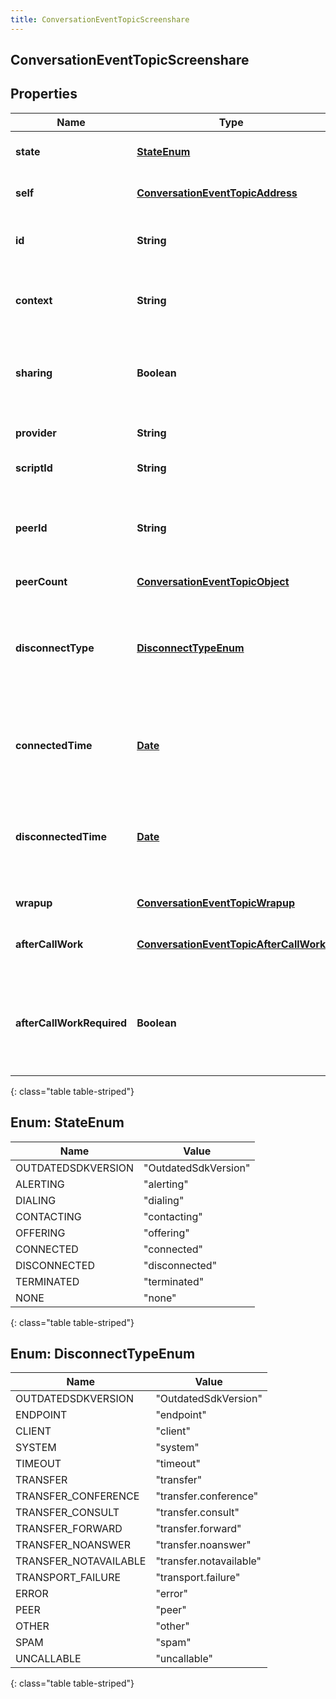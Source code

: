 ```yaml
---
title: ConversationEventTopicScreenshare
---
```


## ConversationEventTopicScreenshare

## Properties

| Name                      | Type                                                                                                   | Description                                                                                                                     | Notes      |
| ------------------------- | ------------------------------------------------------------------------------------------------------ | ------------------------------------------------------------------------------------------------------------------------------- | ---------- |
| **state**                 | [**StateEnum**](#StateEnum)<!---->                                                                     | The connection state of this communication.                                                                                     | [optional] |
| **self**                  | <!----><!---->[**ConversationEventTopicAddress**](ConversationEventTopicAddress.md)<!---->             | Address and name data for a call endpoint.                                                                                      | [optional] |
| **id**                    | <!----><!---->**String**<!---->                                                                        | A globally unique identifier for this communication.                                                                            | [optional] |
| **context**               | <!----><!---->**String**<!---->                                                                        | The room id context (xmpp jid) for the conference session.                                                                      | [optional] |
| **sharing**               | <!----><!---->**Boolean**<!---->                                                                       | Indicates whether this participant is sharing their screen to the session.                                                      | [optional] |
| **provider**              | <!----><!---->**String**<!---->                                                                        | The source provider of the screen share.                                                                                        | [optional] |
| **scriptId**              | <!----><!---->**String**<!---->                                                                        | The UUID of the script to use.                                                                                                  | [optional] |
| **peerId**                | <!----><!---->**String**<!---->                                                                        | The id of the peer communication corresponding to a matching leg for this communication.                                        | [optional] |
| **peerCount**             | <!----><!---->[**ConversationEventTopicObject**](ConversationEventTopicObject.md)<!---->               |                                                                                                                                 | [optional] |
| **disconnectType**        | [**DisconnectTypeEnum**](#DisconnectTypeEnum)<!---->                                                   | System defined string indicating what caused the communication to disconnect. Will be null until the communication disconnects. | [optional] |
| **connectedTime**         | <!----><!---->[**Date**](Date.md)<!---->                                                               | The timestamp when this communication was connected in the cloud clock.                                                         | [optional] |
| **disconnectedTime**      | <!----><!---->[**Date**](Date.md)<!---->                                                               | The timestamp when this communication disconnected from the conversation in the provider clock.                                 | [optional] |
| **wrapup**                | <!----><!---->[**ConversationEventTopicWrapup**](ConversationEventTopicWrapup.md)<!---->               | Call wrap up or disposition data.                                                                                               | [optional] |
| **afterCallWork**         | <!----><!---->[**ConversationEventTopicAfterCallWork**](ConversationEventTopicAfterCallWork.md)<!----> | A communication&#39;s after-call work data.                                                                                     | [optional] |
| **afterCallWorkRequired** | <!----><!---->**Boolean**<!---->                                                                       | Indicates if after-call is required for a communication. Only used when the ACW Setting is Agent Requested.                     | [optional] |

{: class="table table-striped"}

<a name="StateEnum"></a>

## Enum: StateEnum

| Name               | Value                          |
| ------------------ | ------------------------------ |
| OUTDATEDSDKVERSION | &quot;OutdatedSdkVersion&quot; |
| ALERTING           | &quot;alerting&quot;           |
| DIALING            | &quot;dialing&quot;            |
| CONTACTING         | &quot;contacting&quot;         |
| OFFERING           | &quot;offering&quot;           |
| CONNECTED          | &quot;connected&quot;          |
| DISCONNECTED       | &quot;disconnected&quot;       |
| TERMINATED         | &quot;terminated&quot;         |
| NONE               | &quot;none&quot;               |

{: class="table table-striped"}

<a name="DisconnectTypeEnum"></a>

## Enum: DisconnectTypeEnum

| Name                  | Value                             |
| --------------------- | --------------------------------- |
| OUTDATEDSDKVERSION    | &quot;OutdatedSdkVersion&quot;    |
| ENDPOINT              | &quot;endpoint&quot;              |
| CLIENT                | &quot;client&quot;                |
| SYSTEM                | &quot;system&quot;                |
| TIMEOUT               | &quot;timeout&quot;               |
| TRANSFER              | &quot;transfer&quot;              |
| TRANSFER_CONFERENCE   | &quot;transfer.conference&quot;   |
| TRANSFER_CONSULT      | &quot;transfer.consult&quot;      |
| TRANSFER_FORWARD      | &quot;transfer.forward&quot;      |
| TRANSFER_NOANSWER     | &quot;transfer.noanswer&quot;     |
| TRANSFER_NOTAVAILABLE | &quot;transfer.notavailable&quot; |
| TRANSPORT_FAILURE     | &quot;transport.failure&quot;     |
| ERROR                 | &quot;error&quot;                 |
| PEER                  | &quot;peer&quot;                  |
| OTHER                 | &quot;other&quot;                 |
| SPAM                  | &quot;spam&quot;                  |
| UNCALLABLE            | &quot;uncallable&quot;            |

{: class="table table-striped"}
